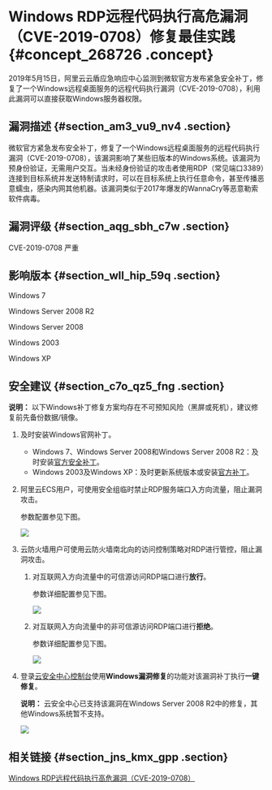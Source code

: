 # Windows RDP远程代码执行高危漏洞（CVE-2019-0708）修复最佳实践 {#concept_268726 .concept}

2019年5月15日，阿里云云盾应急响应中心监测到微软官方发布紧急安全补丁，修复了一个Windows远程桌面服务的远程代码执行漏洞（CVE-2019-0708），利用此漏洞可以直接获取Windows服务器权限。

## 漏洞描述 {#section_am3_vu9_nv4 .section}

微软官方紧急发布安全补丁，修复了一个Windows远程桌面服务的远程代码执行漏洞（CVE-2019-0708），该漏洞影响了某些旧版本的Windows系统。该漏洞为预身份验证，无需用户交互。当未经身份验证的攻击者使用RDP（常见端口3389）连接到目标系统并发送特制请求时，可以在目标系统上执行任意命令，甚至传播恶意蠕虫，感染内网其他机器。该漏洞类似于2017年爆发的WannaCry等恶意勒索软件病毒。

## 漏洞评级 {#section_aqg_sbh_c7w .section}

CVE-2019-0708 严重

## 影响版本 {#section_wll_hip_59q .section}

Windows 7

Windows Server 2008 R2

Windows Server 2008

Windows 2003

Windows XP

## 安全建议 {#section_c7o_qz5_fng .section}

**说明：** 以下Windows补丁修复方案均存在不可预知风险（黑屏或死机），建议修复前先备份数据/镜像。

1.  及时安装Windows官网补丁。
    -   Windows 7、Windows Server 2008和Windows Server 2008 R2：及时安装[官方安全补丁](https://portal.msrc.microsoft.com/en-US/security-guidance/advisory/CVE-2019-0708?spm=a2c4g.11174386.n2.3.444d10512mfjUK)。
    -   Windows 2003及Windows XP：及时更新系统版本或安装[官方补丁](https://support.microsoft.com/zh-cn/help/4500705/customer-guidance-for-cve-2019-0708?spm=a2c4g.11174386.n2.4.444d10516qtd1C)。
2.  阿里云ECS用户，可使用安全组临时禁止RDP服务端口入方向流量，阻止漏洞攻击。

    参数配置参见下图。

    ![](http://static-aliyun-doc.oss-cn-hangzhou.aliyuncs.com/assets/img/222002/155842416647652_zh-CN.jpg)

3.  云防火墙用户可使用云防火墙南北向的访问控制策略对RDP进行管控，阻止漏洞攻击。
    1.  对互联网入方向流量中的可信源访问RDP端口进行**放行**。

        参数详细配置参见下图。

        ![](images/47653_zh-CN.jpeg)

    2.  对互联网入方向流量中的非可信源访问RDP端口进行**拒绝**。

        参数详细配置参见下图。

        ![](http://static-aliyun-doc.oss-cn-hangzhou.aliyuncs.com/assets/img/222002/155842416647666_zh-CN.png)

4.  登录[云安全中心控制台](https://yundun.console.aliyun.com/?p=sas)使用**Windows漏洞修复**的功能对该漏洞补丁执行**一键修复**。

    **说明：** 云安全中心已支持该漏洞在Windows Server 2008 R2中的修复，其他Windows系统暂不支持。

    ![](http://static-aliyun-doc.oss-cn-hangzhou.aliyuncs.com/assets/img/222002/155842416747654_zh-CN.png)


## 相关链接 {#section_jns_kmx_gpp .section}

 [Windows RDP远程代码执行高危漏洞（CVE-2019-0708）](https://portal.msrc.microsoft.com/en-US/security-guidance/advisory/CVE-2019-0708)

